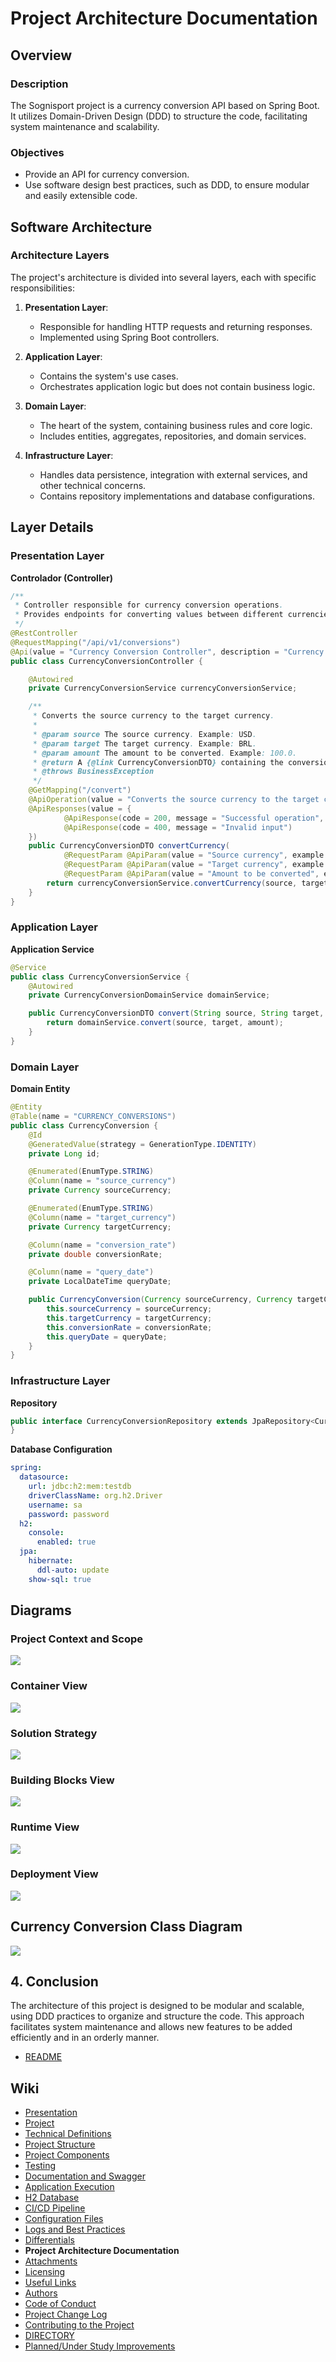 # Project Architecture Documentation

## Overview

### Description

The Sognisport project is a currency conversion API based on Spring Boot. It utilizes Domain-Driven Design (DDD) to structure the code, facilitating system maintenance and scalability.

### Objectives

- Provide an API for currency conversion.
- Use software design best practices, such as DDD, to ensure modular and easily extensible code.

## Software Architecture

### Architecture Layers

The project's architecture is divided into several layers, each with specific responsibilities:

1. **Presentation Layer**:
   
   - Responsible for handling HTTP requests and returning responses.
   - Implemented using Spring Boot controllers.

2. **Application Layer**:
   
   - Contains the system's use cases.
   - Orchestrates application logic but does not contain business logic.

3. **Domain Layer**:
   
   - The heart of the system, containing business rules and core logic.
   - Includes entities, aggregates, repositories, and domain services.

4. **Infrastructure Layer**:
   
   - Handles data persistence, integration with external services, and other technical concerns.
   - Contains repository implementations and database configurations.

## Layer Details

### Presentation Layer

**Controlador (Controller)**

```java
/**
 * Controller responsible for currency conversion operations.
 * Provides endpoints for converting values between different currencies.
 */
@RestController
@RequestMapping("/api/v1/conversions")
@Api(value = "Currency Conversion Controller", description = "Currency conversion operations")
public class CurrencyConversionController {

    @Autowired
    private CurrencyConversionService currencyConversionService;

    /**
     * Converts the source currency to the target currency.
     * 
     * @param source The source currency. Example: USD.
     * @param target The target currency. Example: BRL.
     * @param amount The amount to be converted. Example: 100.0.
     * @return A {@link CurrencyConversionDTO} containing the conversion details.
     * @throws BusinessException 
     */
    @GetMapping("/convert")
    @ApiOperation(value = "Converts the source currency to the target currency", notes = "Returns the currency conversion details")
    @ApiResponses(value = {
            @ApiResponse(code = 200, message = "Successful operation", response = CurrencyConversionDTO.class),
            @ApiResponse(code = 400, message = "Invalid input")
    })
    public CurrencyConversionDTO convertCurrency(
            @RequestParam @ApiParam(value = "Source currency", example = "USD") Currency source, 
            @RequestParam @ApiParam(value = "Target currency", example = "BRL") Currency target,
            @RequestParam @ApiParam(value = "Amount to be converted", example = "100.0") double amount) throws BusinessException {
        return currencyConversionService.convertCurrency(source, target, amount);
    }
}
```

### Application Layer

**Application Service**

```java
@Service
public class CurrencyConversionService {
    @Autowired
    private CurrencyConversionDomainService domainService;

    public CurrencyConversionDTO convert(String source, String target, double amount) {
        return domainService.convert(source, target, amount);
    }
}
```

### Domain Layer

**Domain Entity**

```java
@Entity
@Table(name = "CURRENCY_CONVERSIONS")
public class CurrencyConversion {
    @Id
    @GeneratedValue(strategy = GenerationType.IDENTITY)
    private Long id;

    @Enumerated(EnumType.STRING)
    @Column(name = "source_currency")
    private Currency sourceCurrency;

    @Enumerated(EnumType.STRING)
    @Column(name = "target_currency")
    private Currency targetCurrency;

    @Column(name = "conversion_rate")
    private double conversionRate;

    @Column(name = "query_date")
    private LocalDateTime queryDate;

    public CurrencyConversion(Currency sourceCurrency, Currency targetCurrency, double conversionRate, LocalDateTime queryDate) {
        this.sourceCurrency = sourceCurrency;
        this.targetCurrency = targetCurrency;
        this.conversionRate = conversionRate;
        this.queryDate = queryDate;
    }
}
```

### Infrastructure Layer

**Repository**

```java
public interface CurrencyConversionRepository extends JpaRepository<CurrencyConversion, Long> {
}
```

**Database Configuration**

```yaml
spring:
  datasource:
    url: jdbc:h2:mem:testdb
    driverClassName: org.h2.Driver
    username: sa
    password: password
  h2:
    console:
      enabled: true
  jpa:
    hibernate:
      ddl-auto: update
    show-sql: true
```

## Diagrams

### Project Context and Scope

![](./sys/uml/md-contexto-escopo.svg)

### Container View

![](./sys/uml/md-visao-containeres.svg)

### Solution Strategy

![](./sys/uml/md-estrategia-solucao.svg)

### Building Blocks View

![](./sys/uml/md-blocos-construcao.svg)

### Runtime View

![](./sys/uml/md-tempo-execucao.svg)

### Deployment View

![](./sys/uml/md-visao-implantacao.svg)

## Currency Conversion Class Diagram

![](./sys/uml/md-diagrama-classe.svg)

## 4. Conclusion

The architecture of this project is designed to be modular and scalable, using DDD practices to organize and structure the code. This approach facilitates system maintenance and allows new features to be added efficiently and in an orderly manner.

- [README](./README.md)

## Wiki

- [Presentation](https://github.com/33mestre/sognisport/wiki/presentation)
- [Project](https://github.com/33mestre/sognisport/wiki/project)
- [Technical Definitions](https://github.com/33mestre/sognisport/wiki/technical-definitions)
- [Project Structure](https://github.com/33mestre/sognisport/wiki/project-structure)
- [Project Components](https://github.com/33mestre/sognisport/wiki/project-components)
- [Testing](https://github.com/33mestre/sognisport/wiki/testing)
- [Documentation and Swagger](https://github.com/33mestre/sognisport/wiki/documentation-and-swagger)
- [Application Execution](https://github.com/33mestre/sognisport/wiki/application-execution)
- [H2 Database](https://github.com/33mestre/sognisport/wiki/h2-database)
- [CI/CD Pipeline](https://github.com/33mestre/sognisport/wiki/ci-cd-pipeline)
- [Configuration Files](https://github.com/33mestre/sognisport/wiki/configuration-files)
- [Logs and Best Practices](https://github.com/33mestre/sognisport/wiki/logs-and-best-practices)
- [Differentials](https://github.com/33mestre/sognisport/wiki/differentials)
- **Project Architecture Documentation**
- [Attachments](https://github.com/33mestre/sognisport/wiki/attachments)
- [Licensing](https://github.com/33mestre/sognisport/wiki/licensing)
- [Useful Links](https://github.com/33mestre/sognisport/wiki/useful-links)
- [Authors](/AUTHORS.md)
- [Code of Conduct](/CODE_OF_CONDUCT.md)
- [Project Change Log](/CHANGELOG.md)
- [Contributing to the Project](/CONTRIBUTING.md)
- [DIRECTORY](/DIRECTORY.md)
- [Planned/Under Study Improvements](/FUTURE.md)